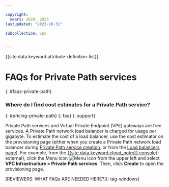 ```yaml
---

copyright:
  years: 2020, 2023
lastupdated: "2023-10-31"

subcollection: vpc


---
```


{{site.data.keyword.attribute-definition-list}}

# FAQs for Private Path services
{: #faqs-private-path}

### Where do I find cost estimates for a Private Path service?
{: #pricing-private-path}
{: faq}
{: support}

 Private Path services and Virtual Private Endpoint (VPE) gateways are free services. A Private Path network load balancer is charged for usage per gigabyte. To estimate the cost of a load balancer, use the cost estimator on the provisioning page (either when you create a Private Path network load balancer during [Private Path service creation](/vpc-ext/provision/privatePathService), or from the [Load balancers page](/vpc-ext/network/loadBalancers)). For example, from the [{{site.data.keyword.cloud_notm}} console](/login){: external}, click the Menu icon ![Menu icon](../../icons/icon_hamburger.svg) from the upper left and select **VPC Infrastructure > Private Path services**. Then, click **Create** to open the provisioning page.

 [REVIEWERS: WHAT FAQs ARE NEEDED HERE?]{: tag-windows}
